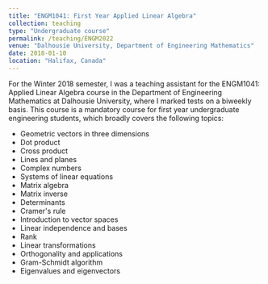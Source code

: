 ```yaml
---
title: "ENGM1041: First Year Applied Linear Algebra"
collection: teaching
type: "Undergraduate course"
permalink: /teaching/ENGM2022
venue: "Dalhousie University, Department of Engineering Mathematics"
date: 2018-01-10
location: "Halifax, Canada"
---
```


For the Winter 2018 semester, I was a teaching assistant for the ENGM1041: Applied Linear Algebra course in the Department of Engineering Mathematics at Dalhousie University, where I marked tests on a biweekly basis. This course is a mandatory course for first year undergraduate engineering students, which broadly covers the following topics:
* Geometric vectors in three dimensions
* Dot product
* Cross product
* Lines and planes
* Complex numbers
* Systems of linear equations
* Matrix algebra
* Matrix inverse
* Determinants
* Cramer's rule
* Introduction to vector spaces
* Linear independence and bases
* Rank
* Linear transformations
* Orthogonality and applications
* Gram-Schmidt algorithm
* Eigenvalues and eigenvectors

